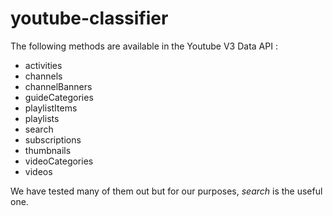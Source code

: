 # youtube-classifier

The following methods are available in the Youtube V3 Data API : 

* activities
* channels
* channelBanners
* guideCategories
* playlistItems
* playlists
* search
* subscriptions
* thumbnails
* videoCategories
* videos

We have tested many of them out but for our purposes, _search_ is the useful one. 


